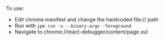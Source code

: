 To use:

* Edit chrome.manifest and change the hardcoded file:// path
* Run with `jpm run -v --binary-args -foreground`
* Navigate to chrome://react-debugger/content/page.xul